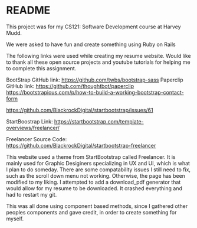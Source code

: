 # README

This project was for my CS121: Software Development course at Harvey Mudd. 

We were asked to have fun and create something using Ruby on Rails

The following links were used while creating my resume website. Would like to thank all these open source projects and youtube tutorials for helping me to complete this
assignment. 



BootStrap GitHub link: https://github.com/twbs/bootstrap-sass 
Paperclip GitHub link: https://github.com/thoughtbot/paperclip  
https://bootstrapious.com/p/how-to-build-a-working-bootstrap-contact-form

https://github.com/BlackrockDigital/startbootstrap/issues/61

StartBoostrap Link: https://startbootstrap.com/template-overviews/freelancer/

Freelancer Source Code: https://github.com/BlackrockDigital/startbootstrap-freelancer



This website used a theme from StartBootstrap called Freelancer. It is mainly used for Graphic Desiginers specializing in UX and UI, which is what I plan to do someday. There are some compatability issues I still need to fix, such as the scroll down menu not working. Otherwise, the page has been modified to my liking. I attempted to add a download_pdf generator that would allow for my resume to be downloaded. It crashed everything and had to restart my git. 

This was all done using component based methods, since I gathered other peoples components and gave credit, in order to create something for myself.
